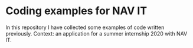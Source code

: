 # Coding examples for NAV IT
In this repository I have collected some examples of code written previously. Context: an application for a summer internship 2020 with NAV IT.
